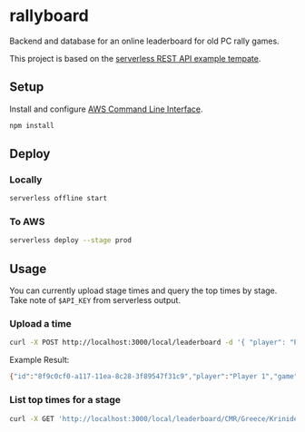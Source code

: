 # rallyboard

Backend and database for an online leaderboard for old PC rally games.

This project is based on the [serverless REST API example tempate](https://github.com/serverless/examples/tree/master/aws-node-rest-api-with-dynamodb).


## Setup

Install and configure [AWS Command Line Interface](https://aws.amazon.com/cli/).

```bash
npm install
```

## Deploy

### Locally

```bash
serverless offline start
```

### To AWS

```bash
serverless deploy --stage prod
```

## Usage

You can currently upload stage times and query the top times by stage.
Take note of `$API_KEY` from serverless output.

### Upload a time

```bash
curl -X POST http://localhost:3000/local/leaderboard -d '{ "player": "Player 1", "game": "CMR", "rally": "Greece", "stage": "Krinides", "splits": [1,2,3,4], "time": 42, car: "SUBARU", "manual": true }' -H "x-api-key: $API_KEY" -H "Content-Type: application/json"
```

Example Result:
```bash
{"id":"8f9c0cf0-a117-11ea-8c28-3f89547f31c9","player":"Player 1","game":"CMR","rally":"Greece","stage":"Krinides","gameRallyStage":"CMR-Greece-Krinides","splits":[1,2,3,4],"time":42,"car":"SUBARU","manual":true,"createdAt":1590693315390}
```

### List top times for a stage

```bash
curl -X GET 'http://localhost:3000/local/leaderboard/CMR/Greece/Krinides'
```
